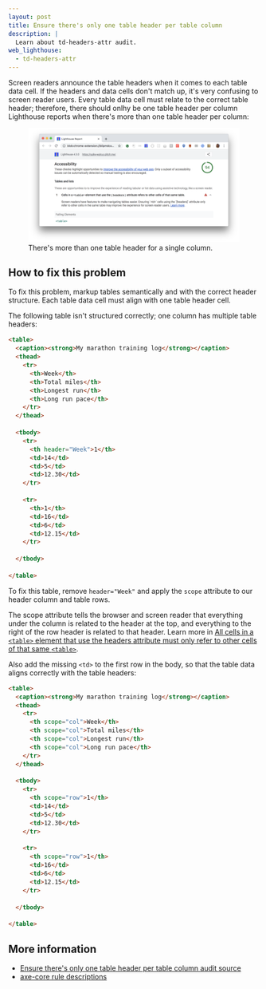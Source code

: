```yaml
---
layout: post
title: Ensure there's only one table header per table column
description: |
  Learn about td-headers-attr audit.
web_lighthouse:
  - td-headers-attr
---
```


Screen readers announce the table headers when it comes to each table data cell.
If the headers and data cells don't match up,
it's very confusing to screen reader users.
Every table data cell must relate to the correct table header;
therefore, there should onlhy be one table header per column
Lighthouse reports when there's more than one table header per column:

<figure class="w-figure">
  <img class="w-screenshot w-screenshot--filled" src="td-headers-attr.png" alt="Lighthouse audit showing there's more than one table header for a single colum
  <figcaption class="w-figcaption">
    There's more than one table header for a single column.
  </figcaption>
</figure>

## How to fix this problem

To fix this problem,
markup tables semantically and with the correct header structure.
Each table data cell must align with one table header cell.

The following table isn't structured correctly;
one column has multiple table headers:

```html
<table>
  <caption><strong>My marathon training log</strong></caption>
  <thead>
    <tr>
      <th>Week</th>
      <th>Total miles</th>
      <th>Longest run</th>
      <th>Long run pace</th>
    </tr>
  </thead>

  <tbody>
    <tr>
      <th header="Week">1</th>
      <td>14</td>
      <td>5</td>
      <td>12.30</td>
    </tr>

    <tr>
      <th>1</th>
      <td>16</td>
      <td>6</td>
      <td>12.15</td>
    </tr>

  </tbody>

</table>
```

To fix this table,
remove `header="Week"` and
apply the `scope` attribute to our header column and table rows.

The scope attribute tells the browser and screen reader that everything under the column
is related to the header at the top,
and everything to the right of the row header is related to that header.
Learn more in
[All cells in a `<table>` element that use the headers attribute must only refer to other cells of that same `<table>`](https://dequeuniversity.com/rules/axe/3.3/td-headers-attr).

Also add the missing `<td>` to the first row in the body,
so that the table data aligns correctly with the table headers:

```html
<table>
  <caption><strong>My marathon training log</strong></caption>
  <thead>
    <tr>
      <th scope="col">Week</th>
      <th scope="col">Total miles</th>
      <th scope="col">Longest run</th>
      <th scope="col">Long run pace</th>
    </tr>
  </thead>

  <tbody>
    <tr>
      <th scope="row">1</th>
      <td>14</td>
      <td>5</td>
      <td>12.30</td>
    </tr>

    <tr>
      <th scope="row">1</th>
      <td>16</td>
      <td>6</td>
      <td>12.15</td>
    </tr>

  </tbody>

</table>
```

<!--
## How this audit impacts overall Lighthouse score

Todo. I have no idea how accessibility scoring is working!
-->
## More information

- [Ensure there's only one table header per table column audit source](https://github.com/GoogleChrome/lighthouse/blob/master/lighthouse-core/audits/accessibility/td-headers-attr.js)
- [axe-core rule descriptions](https://github.com/dequelabs/axe-core/blob/develop/doc/rule-descriptions.md)
